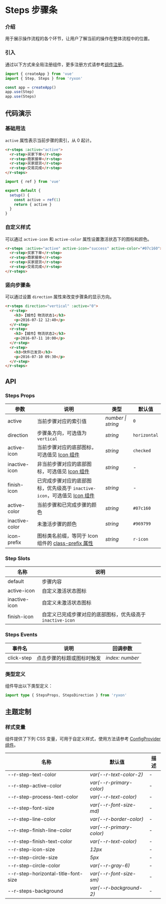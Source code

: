 # Steps 步骤条

### 介绍

用于展示操作流程的各个环节，让用户了解当前的操作在整体流程中的位置。

### 引入

通过以下方式来全局注册组件，更多注册方式请参考[组件注册](#/zh-CN/advanced-usage#zu-jian-zhu-ce)。

```js
import { createApp } from 'vue'
import { Step, Steps } from 'ryxon'

const app = createApp()
app.use(Step)
app.use(Steps)
```

## 代码演示

### 基础用法

`active` 属性表示当前步骤的索引，从 0 起计。

```html
<r-steps :active="active">
  <r-step>买家下单</r-step>
  <r-step>商家接单</r-step>
  <r-step>买家提货</r-step>
  <r-step>交易完成</r-step>
</r-steps>
```

```js
import { ref } from 'vue'

export default {
  setup() {
    const active = ref(1)
    return { active }
  }
}
```

### 自定义样式

可以通过 `active-icon` 和 `active-color` 属性设置激活状态下的图标和颜色。

```html
<r-steps :active="active" active-icon="success" active-color="#07c160">
  <r-step>买家下单</r-step>
  <r-step>商家接单</r-step>
  <r-step>买家提货</r-step>
  <r-step>交易完成</r-step>
</r-steps>
```

### 竖向步骤条

可以通过设置 `direction` 属性来改变步骤条的显示方向。

```html
<r-steps direction="vertical" :active="0">
  <r-step>
    <h3>【城市】物流状态1</h3>
    <p>2016-07-12 12:40</p>
  </r-step>
  <r-step>
    <h3>【城市】物流状态2</h3>
    <p>2016-07-11 10:00</p>
  </r-step>
  <r-step>
    <h3>快件已发货</h3>
    <p>2016-07-10 09:30</p>
  </r-step>
</r-steps>
```

## API

### Steps Props

| 参数 | 说明 | 类型 | 默认值 |
| --- | --- | --- | --- |
| active | 当前步骤对应的索引值 | _number \| string_ | `0` |
| direction | 步骤条方向，可选值为 `vertical` | _string_ | `horizontal` |
| active-icon | 当前步骤对应的底部图标，可选值见 [Icon 组件](#/zh-CN/icon) | _string_ | `checked` |
| inactive-icon | 非当前步骤对应的底部图标，可选值见 [Icon 组件](#/zh-CN/icon) | _string_ | - |
| finish-icon | 已完成步骤对应的底部图标，优先级高于 `inactive-icon`，可选值见 [Icon 组件](#/zh-CN/icon) | _string_ | - |
| active-color | 当前步骤和已完成步骤的颜色 | _string_ | `#07c160` |
| inactive-color | 未激活步骤的颜色 | _string_ | `#969799` |
| icon-prefix | 图标类名前缀，等同于 Icon 组件的 [class-prefix 属性](#/zh-CN/icon#props) | _string_ | `r-icon` |

### Step Slots

| 名称          | 说明                                                       |
| ------------- | ---------------------------------------------------------- |
| default       | 步骤内容                                                   |
| active-icon   | 自定义激活状态图标                                         |
| inactive-icon | 自定义未激活状态图标                                       |
| finish-icon   | 自定义已完成步骤对应的底部图标，优先级高于 `inactive-icon` |

### Steps Events

| 事件名     | 说明                       | 回调参数        |
| ---------- | -------------------------- | --------------- |
| click-step | 点击步骤的标题或图标时触发 | _index: number_ |

### 类型定义

组件导出以下类型定义：

```ts
import type { StepsProps, StepsDirection } from 'ryxon'
```

## 主题定制

### 样式变量

组件提供了下列 CSS 变量，可用于自定义样式，使用方法请参考 [ConfigProvider 组件](/zh/component/config-provider.html)。

| 名称                                | 默认值                   | 描述 |
| ----------------------------------- | ------------------------ | ---- |
| --r-step-text-color                 | _var(--r-text-color-2)_  | -    |
| --r-step-active-color               | _var(--r-primary-color)_ | -    |
| --r-step-process-text-color         | _var(--r-text-color)_    | -    |
| --r-step-font-size                  | _var(--r-font-size-md)_  | -    |
| --r-step-line-color                 | _var(--r-border-color)_  | -    |
| --r-step-finish-line-color          | _var(--r-primary-color)_ | -    |
| --r-step-finish-text-color          | _var(--r-text-color)_    | -    |
| --r-step-icon-size                  | _12px_                   | -    |
| --r-step-circle-size                | _5px_                    | -    |
| --r-step-circle-color               | _var(--r-gray-6)_        | -    |
| --r-step-horizontal-title-font-size | _var(--r-font-size-sm)_  | -    |
| --r-steps-background                | _var(--r-background-2)_  | -    |
